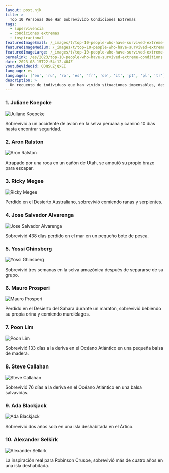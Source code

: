```yaml
---
layout: post.njk
title: >
  Top 10 Personas Que Han Sobrevivido Condiciones Extremas
tags:
  - supervivencia
  - condiciones extremas
  - inspiracional
featuredImageSmall: /_images/t/top-10-people-who-have-survived-extreme-conditions-cover-es-small.webp
featuredImageMedium: /_images/t/top-10-people-who-have-survived-extreme-conditions-cover-es-medium.webp
featuredImageLarge: /_images/t/top-10-people-who-have-survived-extreme-conditions-cover-es-large.webp
permalink: /es/2023/top-10-people-who-have-survived-extreme-conditions.html
date: 2023-08-15T22:54:12.404Z
youtubeVideoId: 0DQSuZjQxEI
language: es
languages: ['en', 'ru', 'ro', 'es', 'fr', 'de', 'it', 'pt', 'pl', 'tr']
description: >
  Un recuento de individuos que han vivido situaciones impensables, desde estar perdidos en el mar hasta sobrevivir en la naturaleza.
---
```


### 1. Juliane Koepcke

![Juliane Koepcke](/_images/c/c067fb34d6ef7d40eea826762176195f-medium.webp)

Sobrevivió a un accidente de avión en la selva peruana y caminó 10 días hasta encontrar seguridad.

### 2. Aron Ralston

![Aron Ralston](/_images/a/a5d09378a057c65fae501ced9306cac0-medium.webp)

Atrapado por una roca en un cañón de Utah, se amputó su propio brazo para escapar.

### 3. Ricky Megee

![Ricky Megee](/_images/9/96e3960c71b0cca4ce3844dca95ff937-medium.webp)

Perdido en el Desierto Australiano, sobrevivió comiendo ranas y serpientes.

### 4. Jose Salvador Alvarenga

![Jose Salvador Alvarenga](/_images/8/8977edb93e6fc9501c1c42869a3b2092-medium.webp)

Sobrevivió 438 días perdido en el mar en un pequeño bote de pesca.

### 5. Yossi Ghinsberg

![Yossi Ghinsberg](/_images/0/0f69a8f720cc52a463216cd958ef1198-medium.webp)

Sobrevivió tres semanas en la selva amazónica después de separarse de su grupo.

### 6. Mauro Prosperi

![Mauro Prosperi](/_images/8/874afd33201efe534517afb3f4bc1367-medium.webp)

Perdido en el Desierto del Sahara durante un maratón, sobrevivió bebiendo su propia orina y comiendo murciélagos.

### 7. Poon Lim

![Poon Lim](/_images/5/578cf1a75ef7ccb66c45dbe953a6838b-medium.webp)

Sobrevivió 133 días a la deriva en el Océano Atlántico en una pequeña balsa de madera.

### 8. Steve Callahan

![Steve Callahan](/_images/2/268035c3f484e89d4a91dc7957f5780f-medium.webp)

Sobrevivió 76 días a la deriva en el Océano Atlántico en una balsa salvavidas.

### 9. Ada Blackjack

![Ada Blackjack](/_images/7/719b230a5c51acec50408afce078b94a-medium.webp)

Sobrevivió dos años sola en una isla deshabitada en el Ártico.

### 10. Alexander Selkirk

![Alexander Selkirk](/_images/4/4311c8021599e650541f2004385deacb-medium.webp)

La inspiración real para Robinson Crusoe, sobrevivió más de cuatro años en una isla deshabitada.


